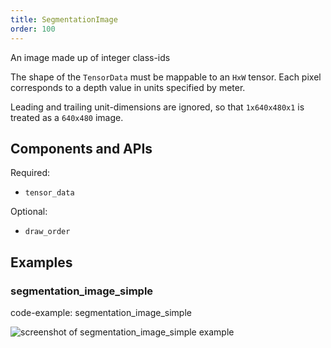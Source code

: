 ```yaml
---
title: SegmentationImage
order: 100
---
```


An image made up of integer class-ids

The shape of the `TensorData` must be mappable to an `HxW` tensor.
Each pixel corresponds to a depth value in units specified by meter.

Leading and trailing unit-dimensions are ignored, so that
`1x640x480x1` is treated as a `640x480` image.

## Components and APIs

Required:
* `tensor_data`

Optional:
* `draw_order`

## Examples

### segmentation_image_simple

code-example: segmentation_image_simple

<picture>
  <source media="(max-width: 480px)" srcset="https://static.rerun.io/segmentation_image_simple/eb49e0b8cb870c75a69e2a47a2d202e5353115f6/480w.png">
  <source media="(max-width: 768px)" srcset="https://static.rerun.io/segmentation_image_simple/eb49e0b8cb870c75a69e2a47a2d202e5353115f6/768w.png">
  <source media="(max-width: 1024px)" srcset="https://static.rerun.io/segmentation_image_simple/eb49e0b8cb870c75a69e2a47a2d202e5353115f6/1024w.png">
  <source media="(max-width: 1200px)" srcset="https://static.rerun.io/segmentation_image_simple/eb49e0b8cb870c75a69e2a47a2d202e5353115f6/1200w.png">
  <img src="https://static.rerun.io/segmentation_image_simple/eb49e0b8cb870c75a69e2a47a2d202e5353115f6/full.png" alt="screenshot of segmentation_image_simple example">
</picture>

